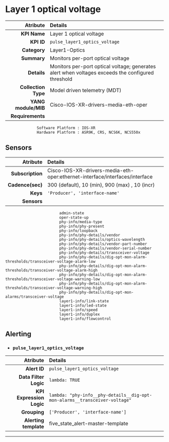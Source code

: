 
Layer 1 optical voltage
====
Atribute|Details
---:|:---
**KPI Name**    | Layer 1 optical voltage
**KPI ID**      | `pulse_layer1_optics_voltage`
**Category**    | Layer1-Optics
**Summary**     | Monitors per-port optical voltage
**Details**     | Monitors per-port optical voltage; generates alert when voltages exceeds the configured threshold
**Collection Type** | Model driven telemetry (MDT)
**YANG module/MIB** | Cisco-IOS-XR-drivers-media-eth-oper
**Requirements**    |
                  Software Platform : IOS-XR
                  Hardware Platform : ASR9K, CRS, NCS6K, NCS550x
Sensors
---
Atribute|Details
---:|:---
**Subscription** | Cisco-IOS-XR-drivers-media-eth-oper:ethernet-interface/interfaces/interface
**Cadence(sec)** | 300 (default), 10 (min), 900 (max) , 10 (incr)
**Keys**         | `'Producer', 'interface-name'`
**Sensors**      |
                            admin-state
                            oper-state-up
                            phy-info/media-type
                            phy-info/phy-present
                            phy-info/loopback
                            phy-info/phy-details/vendor
                            phy-info/phy-details/optics-wavelength
                            phy-info/phy-details/vendor-part-number
                            phy-info/phy-details/vendor-serial-number
                            phy-info/phy-details/transceiver-voltage
                            phy-info/phy-details/dig-opt-mon-alarm-thresholds/transceiver-voltage-alarm-low
                            phy-info/phy-details/dig-opt-mon-alarm-thresholds/transceiver-voltage-alarm-high
                            phy-info/phy-details/dig-opt-mon-alarm-thresholds/transceiver-voltage-warning-low
                            phy-info/phy-details/dig-opt-mon-alarm-thresholds/transceiver-voltage-warning-high
                            phy-info/phy-details/dig-opt-mon-alarms/transceiver-voltage
                            layer1-info/link-state
                            layer1-info/led-state
                            layer1-info/speed
                            layer1-info/duplex
                            layer1-info/flowcontrol
     
Alerting
---

* ### `pulse_layer1_optics_voltage`
Atribute|Details
---:|:---
**Alert ID**             | ```pulse_layer1_optics_voltage```
**Data Filter Logic**    | ```lambda: TRUE```
**KPI Expression Logic** | ```lambda: "phy-info__phy-details__dig-opt-mon-alarms__transceiver-voltage"```
**Grouping**             | ```['Producer', 'interface-name']```
**Alerting template**    | five_state_alert-master-template
---

